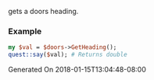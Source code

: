 gets a doors heading.
### Example

```perl
my $val = $doors->GetHeading();
quest::say($val); # Returns double
```


Generated On 2018-01-15T13:04:48-08:00